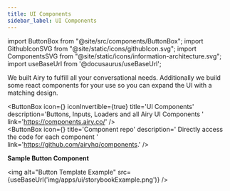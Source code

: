 ```yaml
---
title: UI Components
sidebar_label: UI Components
---
```


import ButtonBox from "@site/src/components/ButtonBox";
import GithubIconSVG from "@site/static/icons/githubIcon.svg";
import ComponentsSVG from "@site/static/icons/information-architecture.svg";
import useBaseUrl from '@docusaurus/useBaseUrl';

We built Airy to fulfill all your conversational needs. Additionally we build some react components for your use so you can expand the UI with a matching design.

<ButtonBox
icon={<ComponentsSVG />}
iconInvertible={true}
title='UI Components'
description='Buttons, Inputs, Loaders and all Airy UI Components '
link='https://components.airy.co/'
/>
<br/>
<ButtonBox
icon={<GithubIconSVG />}
title='Component repo'
description=' Directly access the code for each component '
link='https://github.com/airyhq/components.'
/>
<br/>

**Sample Button Component**

<img alt="Button Template Example" src={useBaseUrl('img/apps/ui/storybookExample.png')} />
